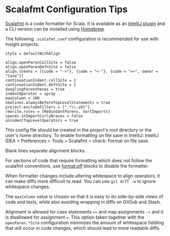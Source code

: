 # Scalafmt Configuration Tips

[Scalafmt](http://scalameta.org/scalafmt/) is a code formatter for Scala.  It is available as
an [IntelliJ plugin](https://plugins.jetbrains.com/plugin/8236-scalafmt) and a CLI version can
be installed using [Homebrew](http://scalameta.org/scalafmt/#Homebrew).

The following `.scalafmt.conf` configuration is recommended for use with Insight projects:

```
style = defaultWithAlign

align.openParenCallSite = false
align.openParenDefnSite = false
align.tokens = [{code = "->"}, {code = "<-"}, {code = "=>", owner = "Case"}]
continuationIndent.callSite = 2
continuationIndent.defnSite = 2
danglingParentheses = true
indentOperator = spray
maxColumn = 100
newlines.alwaysBeforeTopLevelStatements = true
project.excludeFilters = [".*\\.sbt"]
rewrite.rules = [RedundantParens, SortImports]
spaces.inImportCurlyBraces = false
unindentTopLevelOperators = true
```

This config file should be created in the project's root directory or the user's home directory. To
enable formatting on file save in IntelliJ: IntelliJ IDEA > Preferences > Tools > Scalafmt > check:
Format on file save.

Blank lines separate alignment blocks.

For sections of code that require formatting which does not follow the scalafmt conventions,
use [format:off](http://scalameta.org/scalafmt/#//format:off) blocks to disable the formatter.

When formatter changes include altering whitespace to align operators, it can make diffs more
difficult to read.  You can use `git diff -w` to ignore whitespace changes.

The `maxColumn` value is chosen so that it is easy to do side-by-side views of code and tests,
while also avoiding wrapping in diffs on GitGub and Stash.

Alignment is allowed for case statements `=>` and map assignments `->` and it is disallowed for
assignment `=`.  This option taken together with the `openParen.*Site` configuration minimizes
the amount of whitespace fiddling that will occur in code changes, which should lead to more
readable diffs.

